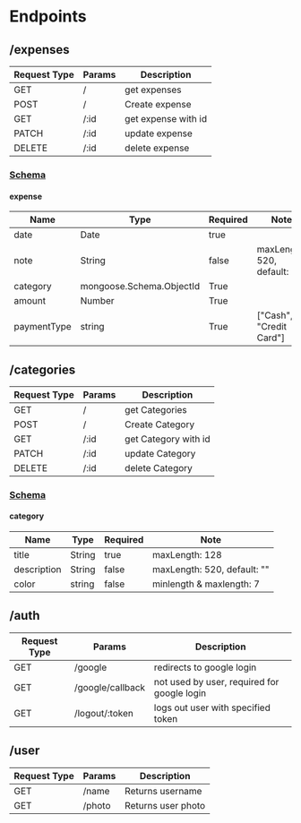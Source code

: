 # Endpoints

## /expenses

| Request Type | Params | Description         |
| ------------ | ------ | ------------------- |
| GET          | /      | get expenses        |
| POST         | /      | Create expense      |
| GET          | /:id   | get expense with id |
| PATCH        | /:id   | update expense      |
| DELETE       | /:id   | delete expense      |

### [Schema](../db/models/expense.js)

#### expense

| Name        | Type                     | Required | Note                        |
| ----------- | ------------------------ | -------- | --------------------------- |
| date        | Date                     | true     |                             |
| note        | String                   | false    | maxLength: 520, default: '' |
| category    | mongoose.Schema.ObjectId | True     |                             |
| amount      | Number                   | True     |                             |
| paymentType | string                   | True     | ["Cash", "Credit Card"]     |

## /categories

| Request Type | Params | Description          |
| ------------ | ------ | -------------------- |
| GET          | /      | get Categories       |
| POST         | /      | Create Category      |
| GET          | /:id   | get Category with id |
| PATCH        | /:id   | update Category      |
| DELETE       | /:id   | delete Category      |

### [Schema](../db/models/category.js)

#### category

| Name        | Type   | Required | Note                        |
| ----------- | ------ | -------- | --------------------------- |
| title       | String | true     | maxLength: 128              |
| description | String | false    | maxLength: 520, default: "" |
| color       | string | false    | minlength & maxlength: 7    |

## /auth

| Request Type | Params           | Description                                 |
| ------------ | ---------------- | ------------------------------------------- |
| GET          | /google          | redirects to google login                   |
| GET          | /google/callback | not used by user, required for google login |
| GET          | /logout/:token   | logs out user with specified token          |

## /user

| Request Type | Params | Description        |
| ------------ | ------ | ------------------ |
| GET          | /name  | Returns username   |
| GET          | /photo | Returns user photo |
